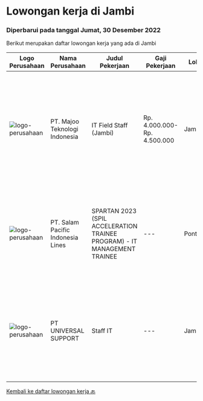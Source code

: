 
  # Lowongan kerja di Jambi

  ### Diperbarui pada tanggal Jumat, 30 Desember 2022

  Berikut merupakan daftar lowongan kerja yang ada di Jambi

  |Logo Perusahaan | Nama Perusahaan | Judul Pekerjaan | Gaji Pekerjaan | Lokasi | Deskripsi | Tanggal diunggah | Pranala |
  | -------------- | --------------- | --------------- | --------- | --------- | -------------- | ------- | ----------- |
  |![logo-perusahaan](https://image-service-cdn.seek.com.au/189bf52fde82636e38ad72262805fd31d41717ee/ee4dce1061f3f616224767ad58cb2fc751b8d2dc)|PT. Majoo Teknologi Indonesia|IT Field Staff (Jambi)|Rp. 4.000.000-Rp. 4.500.000|Jambi|Deskripsi Pekerjaan: Melakukan instalasi beserta pengaturan software dan hardware majoo. Memberikan edukasi (training) kepada staff / manager/ owner...|Rabu, 21 Desember 2022|https://www.jobstreet.co.id/id/job/it-field-staff-jambi-4152102?token=0~909543c2-0b88-417a-876f-92038381e7b4&sectionRank=1&jobId=jobstreet-id-job-4152102|
|![logo-perusahaan](https://image-service-cdn.seek.com.au/5540e9b59290cebacfff7858722d5ede593231d9/ee4dce1061f3f616224767ad58cb2fc751b8d2dc)|PT. Salam Pacific Indonesia Lines|SPARTAN 2023 (SPIL ACCELERATION TRAINEE PROGRAM) - IT MANAGEMENT TRAINEE|---|Pontianak|Calling for high achiever fresh graduates to join our trainee program. Enhance yourself by learning in the real world working environment. In this...|Sabtu, 17 Desember 2022|https://www.jobstreet.co.id/id/job/spartan-2023-spil-acceleration-trainee-program-it-management-trainee-4147984?token=0~909543c2-0b88-417a-876f-92038381e7b4&sectionRank=2&jobId=jobstreet-id-job-4147984|
|![logo-perusahaan](https://image-service-cdn.seek.com.au/5a7af5f53a060eb76770c9a5825a94145f93427f/ee4dce1061f3f616224767ad58cb2fc751b8d2dc)|PT UNIVERSAL SUPPORT|Staff IT|---|Jambi|STAFF ITKualifikasi Minimal Pendidikan S1 Tehnik Informatika / Ilmu komputer Berpengalaman dibidangnya minimal 5 tahun Mampu melakukan Instalasi,...|Senin, 12 Desember 2022|https://www.jobstreet.co.id/id/job/staff-it-4140913?token=0~909543c2-0b88-417a-876f-92038381e7b4&sectionRank=3&jobId=jobstreet-id-job-4140913|


  [Kembali ke daftar lowongan kerja 🔙](../README.md#daftar-lowongan-kerja)
  